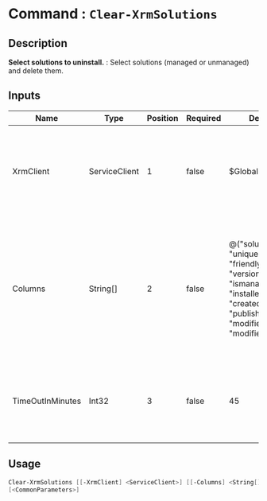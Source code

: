 ﻿# Command : `Clear-XrmSolutions` 

## Description

**Select solutions to uninstall.** : Select solutions (managed or unmanaged) and delete them.

## Inputs

Name|Type|Position|Required|Default|Description
----|----|--------|--------|-------|-----------
XrmClient|ServiceClient|1|false|$Global:XrmClient|Xrm connector initialized to target instance. Use latest one by default. (Dataverse ServiceClient)
Columns|String[]|2|false|@("solutionid", "uniquename", "friendlyname", "version", "ismanaged", "installedon", "createdby", "publisherid", "modifiedon", "modifiedby")|Specify expected columns to retrieve. (Default : id, uniquename, friendlyname, version, ismanaged, installedon, createdby, publisherid, modifiedon, modifiedby)
TimeOutInMinutes|Int32|3|false|45|Specify timeout duration in minute for each solution deletion. (Default : 45 min)


## Usage

```Powershell 
Clear-XrmSolutions [[-XrmClient] <ServiceClient>] [[-Columns] <String[]>] [[-TimeOutInMinutes] <Int32>] 
[<CommonParameters>]
``` 


